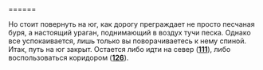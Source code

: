 ======

Но стоит повернуть на юг, как дорогу преграждает не просто песчаная буря, а настоящий ураган, поднимающий в воздух тучи песка. Однако все успокаивается, лишь только вы поворачиваетесь к нему спиной. Итак, путь на юг закрыт. Остается либо идти на север ([**111**](#n_111)), либо воспользоваться коридором ([**126**](#n_126)).

